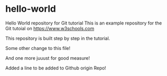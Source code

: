 # hello-world
Hello World repository for Git tutorial
This is an example repository for the Git tutoial on https://www.w3schools.com

This repository is built step by step in the tutorial.

Some other change to this file!

And one more juuust for good measure!

Added a line to be added to Github origin Repo!